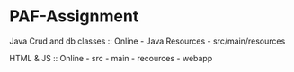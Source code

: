 # PAF-Assignment
Java Crud and db classes  ::
Online - Java Resources - src/main/resources



HTML & JS  ::
Online - src - main - recources - webapp
	
